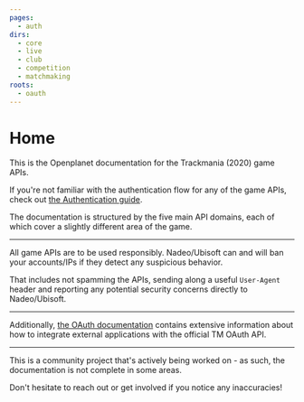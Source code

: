 ```yaml
---
pages:
  - auth
dirs:
  - core
  - live
  - club
  - competition
  - matchmaking
roots:
  - oauth
---
```


# Home
This is the Openplanet documentation for the Trackmania (2020) game APIs.

If you're not familiar with the authentication flow for any of the game APIs, check out [the Authentication guide](/auth).

The documentation is structured by the five main API domains, each of which cover a slightly different area of the game.

---

All game APIs are to be used responsibly. Nadeo/Ubisoft can and will ban your accounts/IPs if they detect any suspicious behavior.

That includes not spamming the APIs, sending along a useful `User-Agent` header and reporting any potential security concerns directly to Nadeo/Ubisoft.

---

Additionally, [the OAuth documentation](/oauth) contains extensive information about how to integrate external applications with the official TM OAuth API.

---

This is a community project that's actively being worked on - as such, the documentation is not complete in some areas.

Don't hesitate to reach out or get involved if you notice any inaccuracies!

